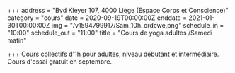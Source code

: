 +++
address = "Bvd Kleyer 107, 4000 Liège (Espace Corps et Conscience)"
category = "cours"
date = 2020-09-19T00:00:00Z
enddate = 2021-01-30T00:00:00Z
img = "/v1594799917/Sam_10h_ordcwe.png"
schedule_in = "10:00"
schedule_out = "11:00"
title = "Cours de yoga adultes /Samedi matin"

+++
Cours collectifs d'1h pour adultes, niveau débutant et intermédiaire. Cours d'essai gratuit en septembre.